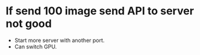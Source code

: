 # If send 100 image send API to server not good
- Start more server with another port.
- Can switch GPU.
